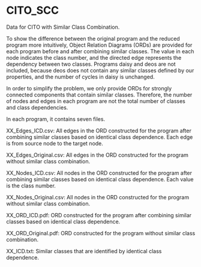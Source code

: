 # CITO_SCC

Data for CITO with Similar Class Combination.

To show the difference between the original program and the reduced program more intuitively, 
Object Relation Diagrams (ORDs) are provided for each program before and after combining similar classes.
The value in each node indicates the class number, and the directed edge represents the dependency between two classes. 
Programs daisy and deos are not included, because deos does not contain any similar classes defined by our properties, and the number of cycles in daisy is unchanged.

In order to simplify the problem, we only provide ORDs for strongly connected components that contain similar classes. Therefore, the number of nodes and edges in each program are not the total number of classes and class dependencies.

In each program, it contains seven files.

XX_Edges_ICD.csv: All edges in the ORD constructed for the program after combining similar classes based on identical class dependence. Each edge is from source node to the target node.

XX_Edges_Original.csv: All edges in the ORD constructed for the program without similar class combination.

XX_Nodes_ICD.csv: All nodes in the ORD constructed for the program after combining similar classes based on identical class dependence. Each value is the class number.

XX_Nodes_Original.csv: All nodes in the ORD constructed for the program without similar class combination.

XX_ORD_ICD.pdf: ORD constructed for the program after combining similar classes based on identical class dependence.

XX_ORD_Original.pdf: ORD constructed for the program without similar class combination.

XX_ICD.txt: Similar classes that are identified by identical class dependence.



